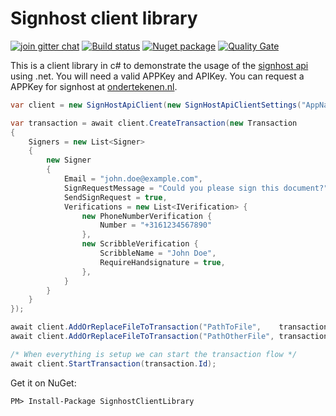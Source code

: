 # Signhost client library
[![join gitter chat](https://badges.gitter.im/Join%20Chat.svg)](https://gitter.im/Evidos/signhost-api)
[![Build status](https://ci.appveyor.com/api/projects/status/696lddgivr6kkhsd/branch/master?svg=true)](https://ci.appveyor.com/project/MrJoe/signhostclientlibrary-xcr5f/branch/master)
[![Nuget package](https://img.shields.io/nuget/v/SignhostClientLibrary.svg)](https://www.nuget.org/Packages/SignhostClientLibrary)
[![Quality Gate](https://sonarqube.com/api/badges/gate?key=SignhostAPIClient)](https://sonarqube.com/dashboard/index/SignhostAPIClient)

This is a client library in c# to demonstrate the usage of the [signhost api](https://api.signhost.com/) using .net.
You will need a valid APPKey and APIKey.
You can request a APPKey for signhost at [ondertekenen.nl](https://www.ondertekenen.nl/api-proefversie/).

```c#
var client = new SignHostApiClient(new SignHostApiClientSettings("AppName appkey", "apikey or usertoken"));

var transaction = await client.CreateTransaction(new Transaction
{
	Signers = new List<Signer>
	{
		new Signer
		{
			Email = "john.doe@example.com",
			SignRequestMessage = "Could you please sign this document?",
			SendSignRequest = true,
			Verifications = new List<IVerification> {
				new PhoneNumberVerification {
					Number = "+3161234567890"
				},
				new ScribbleVerification {
					ScribbleName = "John Doe",
					RequireHandsignature = true,
				},
			}
		}
	}
});

await client.AddOrReplaceFileToTransaction("PathToFile",    transaction.Id, "First document");
await client.AddOrReplaceFileToTransaction("PathOtherFile", transaction.Id, "General agreement");

/* When everything is setup we can start the transaction flow */
await client.StartTransaction(transaction.Id);

```

Get it on NuGet:

`PM> Install-Package SignhostClientLibrary`
